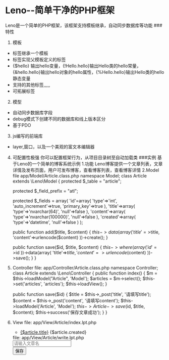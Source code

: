 Leno--简单干净的PHP框架
====
Leno是一个简单的PHP框架，该框架支持模板继承，自动同步数据库等功能
###特性
 1. 模板
  * <extend>标签继承一个模板
  * <imlement>标签实现父模板定义的<child>标签
  * {$hello} 输出hello变量，{!Hello.hello}输出Hello类的hello常量，{&hello.hello}输出hello对象的hello属性，{%Hello.hello}输出Hello类的hello静态变量
  * 支持的其他标签<llist>,<eq>,<neq>,<in>,<nin>,<dump>
  * 可拓展标签

 2. 模型
  * 自动同步数据库字段
  * debug模式下创建不同的数据库和线上版本区分
  * 基于PDO
 3. js编写的前端库
  * layer,窗口，以及一个美观的富文本编辑器
 4. 可配置性极强
  你可以配置框架行为，从项目目录树至自动加载类
###实例
基于Leno的一个简单的博客系统示例
 1.功能
  Leno博客提供一个文章列表，文章详情及发布页面，用户可发布博客，查看博客列表，查看博客详情
 2.Model
 file app/Model/Article.class.php
 namespace Model;
 class Article extends \Leno\Model {
 	protected $_table = "article";

	protected $_field_prefix = "atl";

 	protected $_fields = array(
		'id'=array(
			'type'=>'int',
			'auto_increment'=>true,
			'primary_key'=>true
		),
		'title'=>array(
			'type'=>'nvarchar(64)',
			'null'=>false
		),
		'content'=>array(
			'type'=>'nvarchar(100000)',
			'null'=>false
		),
		'created'=>array(
			'type'=>'datetime',
			'null'=>false
		)
	);

	public function add($title, $content) {
		$this->data(array(
			'title'=>$title,
			'content'=>urlencode($content)
		))->create();
	}

	public function save($id, $title, $content) {
		$this->where(array(
			'id'=>$id
		))->data(array(
			'title'=>$title,
			'content'=>urlencode($content)
		))->save();
	}
 }
 3. Controller
  file: app/Controller/Article.class.php
  namespace Controller;
  class Article extends \Leno\Controller {
  	public function index() {
		$m = $this->loadModel("Article", 'Model');
		$articles = $m->select();
		$this->set('articles', 'articles');
		$this->loadView();
	}

	public function save($id) {
		$title = $this->_post('title', '请填写title');
		$content = $this->_post('content', '请填写content');
		$this->loadModel('Article', 'Model');
		$this->Article->save($id, $title, $content);
		$this->success('保存文章成功');
	}
  }
 4. View
 	file: app/View/Article/index.lpt.php
	<extend name="Layout.default">
		<implement name="content">
			<ul>
			<llist name="articles" id="article">
				<li>
					<a href="">{$article.title}</a>
					<span>{$article.created}</span>
				</li>
			</llist>
			</ul>
		</impelement>
	</extend>
	file: app/View/Article/write.lpt.php
	<extend name="Layout.default">
		<implement name="content">
			<div class="cc">
				<input name="title" data-reg="^\s{0,}\S{1,}.*" placeholder="请输入文章名" />
				<div id="editor">
				</div>
				<button data-id="submit">保存</button>
			</div>
			<script>
				$(document).ready(function() {
					var editor = new leno.editor({
						id: 'editor'
					});
				});
				leno.form({
					id: 'submit_article',
					node: $('.cc'),
					url: {
						submit: 'Article/save',
						redirectUrl: 'Article/index'
					},
					callback: {
						beforeSubmit: function(data) {
							data.content = editor.getContent();
							return data;
						}
					}
				});
			</script>
		</implement>
	</extend>
